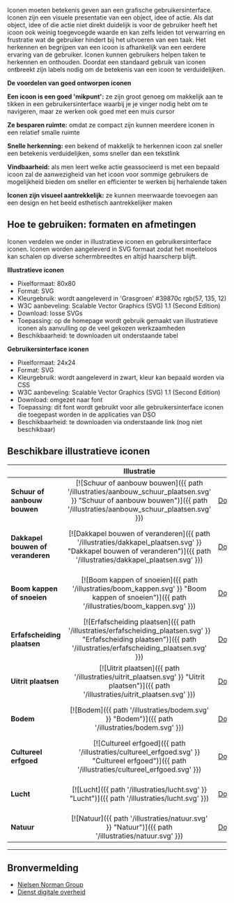 Iconen moeten betekenis geven aan een grafische gebruikersinterface. Iconen zijn een visuele  presentatie van een object, idee of actie. Als dat object, idee of die actie niet direkt duidelijk is voor de gebruiker heeft het icoon ook weinig toegevoegde waarde en kan zelfs leiden tot verwarring en frustratie wat de gebruiker hindert bij het uitvoeren van een taak. Het herkennen en begrijpen van een icoon is afhankelijk van een eerdere ervaring van de gebruiker. Iconen kunnen gebruikers helpen taken te herkennen en onthouden. Doordat een standaard gebruik van iconen ontbreekt zijn labels nodig om de betekenis van een icoon te verduidelijken.

**De voordelen van goed ontworpen iconen**

**Een icoon is een goed 'mikpunt':** ze zijn groot genoeg om makkelijk aan te tikken in een gebruikersinterface waarbij je je vinger nodig hebt om te navigeren, maar ze werken ook goed met een muis cursor

**Ze besparen ruimte:** omdat ze compact zijn kunnen meerdere iconen in een relatief smalle ruimte

**Snelle herkenning:** een bekend of makkelijk te herkennen icoon zal sneller een betekenis verduidelijken, soms sneller dan een tekstlink

**Vindbaarheid:** als men leert welke actie geassocieerd is met een bepaald icoon zal de aanwezigheid van het icoon voor sommige gebruikers de mogelijkheid bieden om sneller en efficienter te werken bij herhalende taken

**Iconen zijn visueel aantrekkelijk:** ze kunnen meerwaarde toevoegen aan een design en het beeld esthetisch aantrekkelijker maken

## Hoe te gebruiken: formaten en afmetingen
Iconen verdelen we onder in illustratieve iconen en gebruikersinterface iconen. Iconen worden aangeleverd in SVG formaat zodat het moeiteloos kan schalen op diverse schermbreedtes en altijd haarscherp blijft.



**Illustratieve iconen**
* Pixelformaat: 80x80
* Format: SVG
* Kleurgebruik: wordt aangeleverd in 'Grasgroen' #39870c rgb(57, 135, 12)
* W3C aanbeveling: Scalable Vector Graphics (SVG) 1.1 (Second Edition)
* Download: losse SVGs
* Toepassing: op de homepage wordt gebruik gemaakt van illustratieve iconen als aanvulling op de veel gekozen werkzaamheden
* Beschikbaarheid: te downloaden uit onderstaande tabel

**Gebruikersinterface iconen**
* Pixelformaat: 24x24
* Format: SVG
* Kleurgebruik: wordt aangeleverd in zwart, kleur kan bepaald worden via CSS
* W3C aanbeveling: Scalable Vector Graphics (SVG) 1.1 (Second Edition)
* Download: omgezet naar font
* Toepassing: dit font wordt gebruikt voor alle gebruikersinterface iconen die toegepast worden in de applicaties van DSO
* Beschikbaarheid: te downloaden via onderstaande link (nog niet beschikbaar)

## Beschikbare illustratieve iconen

|   | Illustratie  |  SVG |   |   | Illustratie  |  SVG |
|---|:-:|:-:|---|---|:-:|:-:|
| **Schuur of aanbouw bouwen**  | [![Schuur of aanbouw bouwen]({{ path '/illustraties/aanbouw_schuur_plaatsen.svg' }} "Schuur of aanbouw bouwen")]({{ path '/illustraties/aanbouw_schuur_plaatsen.svg' }})  | [Download ](/illustraties/aanbouw_schuur_plaatsen.svg)  |   | **Sloopwerkzaamheden**  | [![Sloopwerkzaamheden]({{ path '/illustraties/slopen.svg' }} "Sloopwerkzaamheden")]({{ path '/illustraties/slopen.svg' }})  | [Download ](/illustraties/slopen.svg)  |
| **Dakkapel bouwen of veranderen**  | [![Dakkapel bouwen of veranderen]({{ path '/illustraties/dakkapel_plaatsen.svg' }} "Dakkapel bouwen of veranderen")]({{ path '/illustraties/dakkapel_plaatsen.svg' }})  | [Download ](/illustraties/dakkapel_plaatsen.svg)  |   | **Raam of gevel veranderen**  | [![Raam of gevel veranderen]({{ path '/illustraties/raam_gevel_veranderen.svg' }} "Raam of gevel veranderen")]({{ path '/illustraties/raam_gevel_veranderen.svg' }})  | [Download ](/illustraties/raam_gevel_veranderen.svg)  |
| **Boom kappen of snoeien**  | [![Boom kappen of snoeien]({{ path '/illustraties/boom_kappen.svg' }} "Boom kappen of snoeien")]({{ path '/illustraties/boom_kappen.svg' }})  | [Download ](/illustraties/boom_kappen.svg)  |   | **Zonnepaneel plaatsen**  | [![Zonnepaneel plaatsen]({{ path '/illustraties/zonnepanelen_plaatsen.svg' }} "Zonnepaneel plaatsen")]({{ path '/illustraties/zonnepanelen_plaatsen.svg' }})  | [Download ](/illustraties/zonnepanelen_plaatsen.svg)  |
| **Erfafscheiding plaatsen**  | [![Erfafscheiding plaatsen]({{ path '/illustraties/erfafscheiding_plaatsen.svg' }} "Erfafscheiding plaatsen")]({{ path '/illustraties/erfafscheiding_plaatsen.svg' }})  | [Download ](/illustraties/erfafscheiding_plaatsen.svg)  |   | **Dakraam plaatsen**  | [![Dakraam plaatsen]({{ path '/illustraties/dakraam_plaatsen.svg' }} "Dakraam plaatsen")]({{ path '/illustraties/dakraam_plaatsen.svg' }})  | [Download ](/illustraties/dakraam_plaatsen.svg)  |
| **Uitrit plaatsen**  | [![Uitrit plaatsen]({{ path '/illustraties/uitrit_plaatsen.svg' }} "Uitrit plaatsen")]({{ path '/illustraties/uitrit_plaatsen.svg' }})  | [Download ](/illustraties/uitrit_plaatsen.svg)  |   | **Overige werkzaamheden**  | [![Overige werkzaamheden]({{ path '/illustraties/overigen.svg' }} "Overige werkzaamheden")]({{ path '/illustraties/overigen.svg' }})  | [Download ](/illustraties/overigen.svg)  |
| **Bodem**             | [![Bodem]({{ path '/illustraties/bodem.svg' }} "Bodem")]({{ path '/illustraties/bodem.svg' }})                                                 | [Download ](/illustraties/bodem.svg)             |   | **Bouwwerken**     | [![Bouwwerken]({{ path '/illustraties/bouwwerken.svg' }} "Bouwwerken")]({{ path '/illustraties/bouwwerken.svg' }})                 | [Download ](/illustraties/bouwwerken.svg)     |
| **Cultureel erfgoed** | [![Cultureel erfgoed]({{ path '/illustraties/cultureel_erfgoed.svg' }} "Cultureel erfgoed")]({{ path '/illustraties/cultureel_erfgoed.svg' }}) | [Download ](/illustraties/cultureel_erfgoed.svg) |   | **Infrastructuur** | [![Infrastructuur]({{ path '/illustraties/infrastructuur.svg' }} "Infrastructuur")]({{ path '/illustraties/infrastructuur.svg' }}) | [Download ](/illustraties/infrastructuur.svg) |
| **Lucht**             | [![Lucht]({{ path '/illustraties/lucht.svg' }} "Lucht")]({{ path '/illustraties/lucht.svg' }})                                                 | [Download ](/illustraties/lucht.svg)             |   | **Landschappen**   | [![Landschappen]({{ path '/illustraties/landschappen.svg' }} "Landschappen")]({{ path '/illustraties/landschappen.svg' }})         | [Download ](/illustraties/landschappen.svg)   |
| **Natuur**            | [![Natuur]({{ path '/illustraties/natuur.svg' }} "Natuur")]({{ path '/illustraties/natuur.svg' }})                                             | [Download ](/illustraties/natuur.svg)            |   | **Water**          | [![Water]({{ path '/illustraties/water.svg' }} "Water")]({{ path '/illustraties/water.svg' }})                                     | [Download ](/illustraties/water.svg)          |
<hr><p></p>

## Bronvermelding
* [Nielsen Norman Group](https://www.nngroup.com/)
* [Dienst digitale overheid](https://www.digitoegankelijk.nl)